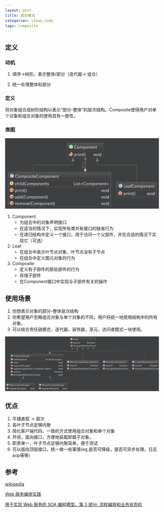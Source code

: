 ```yaml
---
layout: post
title: 组合模式
categories: clean_code
tags: composite
---
```





## 定义

### 动机

1. 顺序->树形，表示整体/部分（迭代器-> 组合）

2. 统一处理整体和部分

### 定义

将对象组合成树形结构以表示“部分-整体”的层次结构。Composite使得用户对单个对象和组合对象的使用具有一致性。

### 类图

![类图](/images/design_pattern/composite.png)

1. Component
    * 为组合中的对象声明接口
    * 在适当的情况下，实现所有类共有接口的缺省行为
    * 在递归结构中定义一个接口，用于访问一个父部件，并在合适的情况下实现它（可选）
2. Leaf
    * 在组合中表示叶节点对象、叶节点没有子节点
    * 在组合中定义图元对象的行为
3. Composite
    * 定义有子部件的那些部件的行为
    * 存储子部件
    * 在Component接口中实现与子部件有关的操作

## 使用场景

1. 你想表示对象的部分-整体层次结构
2. 你希望用户忽略组合对象与单个对象的不同，用户将统一地使用结构中的所有对象。
3. 可以结合责任链模式，迭代器，装饰器，享元，访问者模式一块使用。

![门票下单流程](/images/design_pattern/order_composite.png)

## 优点

1. 平铺直叙 -> 层次
2. 各叶子节点足够内聚
3. 简化客户端代码，一致的方式使用组合对象和单个对象
4. 开闭，面向接口，方便地装载卸载子对象。
5. 职责单一，叶子节点足够内聚简单，便于测试
6. 可以面向顶层接口，统一做一些事情(eg.是否可降级，是否可异步处理，日志aop等等)

## 参考

[wikipedia](https://en.wikipedia.org/wiki/Composite_pattern)

[Web 服务编排实践](https://www.ibm.com/developerworks/cn/webservices/ws-choreography/)

[用于实现 Web 服务的 SOA 编程模型，第 3 部分: 流程编排和业务状态机](http://www.ibm.com/developerworks/cn/webservices/ws-soa-progmodel3/)
